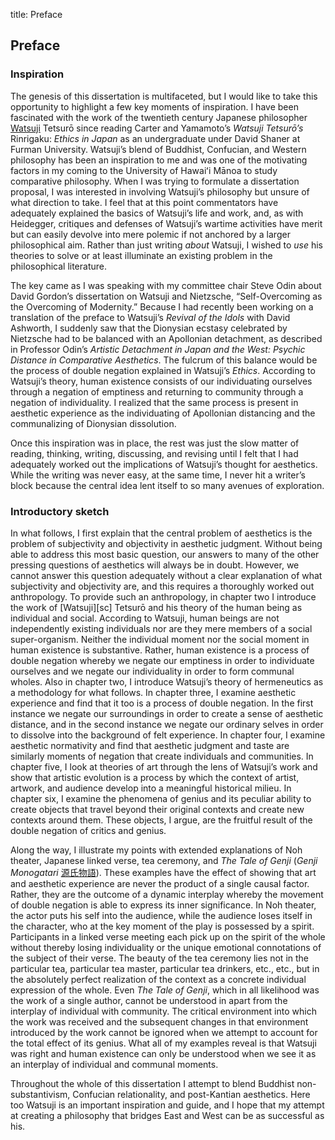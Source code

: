 title: Preface

[sc]: class:smallcaps
[sa]: lang:sa
[zh]: lang:zh
[ja]: lang:ja
[el]: lang:el
[de]: lang:de
[fr]: lang:fr
[la]: lang:la
[it]: lang:it

<h2 class="roman">Preface</h2>
<h3 class="roman">Inspiration</h3>

The genesis of this dissertation is multifaceted, but I would like to take this opportunity to highlight a few key moments of inspiration. I have been fascinated with the work of the twentieth century Japanese philosopher [Watsuji][sc] Tetsurō since reading Carter and Yamamoto’s *Watsuji Tetsurō’s* Rinrigaku: *Ethics in Japan* as an undergraduate under David Shaner at Furman University. Watsuji’s blend of Buddhist, Confucian, and Western philosophy has been an inspiration to me and was one of the motivating factors in my coming to the University of Hawaiʻi Mānoa to study comparative philosophy. When I was trying to formulate a dissertation proposal, I was interested in involving Watsuji’s philosophy but unsure of what direction to take. I feel that at this point commentators have adequately explained the basics of Watsuji’s life and work, and, as with Heidegger, critiques and defenses of Watsuji’s wartime activities have merit but can easily devolve into mere polemic if not anchored by a larger philosophical aim. Rather than just writing *about* Watsuji, I wished to *use* his theories to solve or at least illuminate an existing problem in the philosophical literature.

The key came as I was speaking with my committee chair Steve Odin about David Gordon’s dissertation on Watsuji and Nietzsche, “Self-Overcoming as the Overcoming of Modernity.” Because I had recently been working on a translation of the preface to Watsuji’s *Revival of the Idols* with David Ashworth, I suddenly saw that the Dionysian ecstasy celebrated by Nietzsche had to be balanced with an Apollonian detachment, as described in Professor Odin’s _Artistic Detachment in Japan and the West: Psychic Distance in Comparative Aesthetics_. The fulcrum of this balance would be the process of double negation explained in Watsuji’s *Ethics*. According to Watsuji’s theory, human existence consists of our individuating ourselves through a negation of emptiness and returning to community through a negation of individuality. I realized that the same process is present in aesthetic experience as the individuating of Apollonian distancing and the communalizing of Dionysian dissolution. 

Once this inspiration was in place, the rest was just the slow matter of reading, thinking, writing, discussing, and revising until I felt that I had adequately worked out the implications of Watsuji’s thought for aesthetics. While the writing was never easy, at the same time, I never hit a writer’s block because the central idea lent itself to so many avenues of exploration. 

<h3 class="roman">Introductory sketch</h3>
In what follows, I first explain that the central problem of aesthetics is the problem of subjectivity and objectivity in aesthetic judgment. Without being able to address this most basic question, our answers to many of the other pressing questions of aesthetics will always be in doubt. However, we cannot answer this question adequately without a clear explanation of what subjectivity and objectivity are, and this requires a thoroughly worked out anthropology. To provide such an anthropology, in chapter two I introduce the work of [Watsuji][sc] Tetsurō and his theory of the human being as individual and social. According to Watsuji, human beings are not independently existing individuals nor are they mere members of a social super-organism. Neither the individual moment nor the social moment in human existence is substantive. Rather, human existence is a process of double negation whereby we negate our emptiness in order to individuate ourselves and we negate our individuality in order to form communal wholes. Also in chapter two, I introduce Watsuji’s theory of hermeneutics as a methodology for what follows. In chapter three, I examine aesthetic experience and find that it too is a process of double negation. In the first instance we negate our surroundings in order to create a sense of aesthetic distance, and in the second instance we negate our ordinary selves in order to dissolve into the background of felt experience. In chapter four, I examine aesthetic normativity and find that aesthetic judgment and taste are similarly moments of negation that create individuals and communities. In chapter five, I look at theories of art through the lens of Watsuji’s work and show that artistic evolution is a process by which the context of artist, artwork, and audience develop into a meaningful historical milieu. In chapter six, I examine the phenomena of genius and its peculiar ability to create objects that travel beyond their original contexts and create new contexts around them. These objects, I argue, are the fruitful result of the double negation of critics and genius.

Along the way, I illustrate my points with extended explanations of Noh theater, Japanese linked verse, tea ceremony, and *The Tale of Genji* (*Genji Monogatari* [源氏物語][ja]). These examples have the effect of showing that art and aesthetic experience are never the product of a single causal factor. Rather, they are the outcome of a dynamic interplay whereby the movement of double negation is able to express its inner significance. In Noh theater, the actor puts his self into the audience, while the audience loses itself in the character, who at the key moment of the play is possessed by a spirit. Participants in a linked verse meeting each pick up on the spirit of the whole without thereby losing individuality or the unique emotional connotations of the subject of their verse. The beauty of the tea ceremony lies not in the particular tea, particular tea master, particular tea drinkers, etc., etc., but in the absolutely perfect realization of the context as a concrete individual expression of the whole. Even *The Tale of Genji*, which in all likelihood was the work of a single author, cannot be understood in apart from the interplay of individual with community. The critical environment into which the work was received and the subsequent changes in that environment introduced by the work cannot be ignored when we attempt to account for the total effect of its genius. What all of my examples reveal is that Watsuji was right and human existence can only be understood when we see it as an interplay of individual and communal moments.

Throughout the whole of this dissertation I attempt to blend Buddhist non-substantivism, Confucian relationality, and post-Kantian aesthetics. Here too Watsuji is an important inspiration and guide, and I hope that my attempt at creating a philosophy that bridges East and West can be as successful as his.

